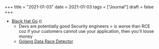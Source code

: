 +++
title = "2021-01-03"
date = 2021-01-03
tags = ["Journal"]
draft = false
+++

-   [Black Hat Go](https://changelog.com/gotime/129) ()
    -   Devs are potentially good Security engineers &gt; is worse than RCE coz if your customers cannot use your application, then you'll loose money
    -   [Golang Data Race Detector](https://golang.org/doc/articles/race_detector.html)